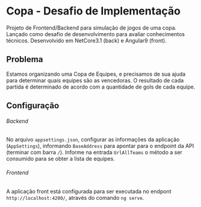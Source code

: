 # **Copa - Desafio de Implementação**

Projeto de Frontend/Backend para simulação de jogos de uma copa. Lançado como desafio de desenvolvimento para avaliar conhecimentos técnicos.
Desenvolvido em NetCore3.1 (back) e Angular9 (front).

## **Problema**

Estamos organizando uma Copa de Equipes, e precisamos de sua ajuda para determinar quais equipes são as vencedoras. O resultado de cada partida é determinado de acordo com a quantidade de gols de cada equipe.

## **Configuração**

###### Backend

No arquivo `appsettings.json`, configurar as informações da aplicação (`AppSettings`), informando `BaseAddress` para apontar para o endpoint da API (terminar com barra `/`).
Informe na entrada `UrlAllTeams` o método a ser consumido para se obter a lista de equipes.

###### Frontend

A aplicação front está configurada para ser executada no endpont `http://localhost:4200/`, através do comando `ng serve`.


